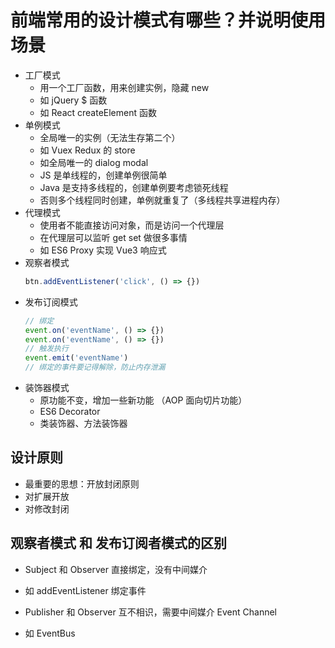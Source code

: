 # 前端常用的设计模式有哪些？并说明使用场景

- 工厂模式
  - 用一个工厂函数，用来创建实例，隐藏 new
  - 如 jQuery $ 函数
  - 如 React createElement 函数
- 单例模式
  - 全局唯一的实例（无法生存第二个）
  - 如 Vuex Redux 的 store
  - 如全局唯一的 dialog modal
  - JS 是单线程的，创建单例很简单
  - Java 是支持多线程的，创建单例要考虑锁死线程
  - 否则多个线程同时创建，单例就重复了（多线程共享进程内存）
- 代理模式
  - 使用者不能直接访问对象，而是访问一个代理层
  - 在代理层可以监听 get set 做很多事情
  - 如 ES6 Proxy 实现 Vue3 响应式
- 观察者模式
  ```js
  btn.addEventListener('click', () => {})
  ```
- 发布订阅模式
  ```js
  // 绑定
  event.on('eventName', () => {})
  event.on('eventName', () => {})
  // 触发执行
  event.emit('eventName')
  // 绑定的事件要记得解除，防止内存泄漏
  ```
- 装饰器模式
  - 原功能不变，增加一些新功能 （AOP 面向切片功能）
  - ES6 Decorator
  - 类装饰器、方法装饰器

## 设计原则

- 最重要的思想：开放封闭原则
- 对扩展开放
- 对修改封闭

## 观察者模式 和 发布订阅者模式的区别

- Subject 和 Observer 直接绑定，没有中间媒介
- 如 addEventListener 绑定事件

- Publisher 和 Observer 互不相识，需要中间媒介 Event Channel
- 如 EventBus

